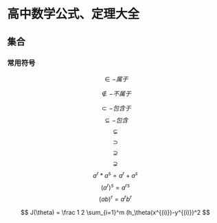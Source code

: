 # 高中数学公式、定理大全
## 集合
### 常用符号
$$
\in-属于
$$

$$\notin-不属于$$

$$\subset-包含于$$
$$\subseteq-包含$$
$$\subsetneq$$
$$\supset$$
$$\supseteq$$
$$\supsetneq$$
$$
a^r*a^s=a^r+a^s$$$$
(a^r)^s=a^{rs}$$$$
(ab)^r=a^rb^r$$$$
$$

$$
J(\theta) = \frac 1 2 \sum_{i=1}^m (h_\theta(x^{(i)})-y^{(i)})^2
$$